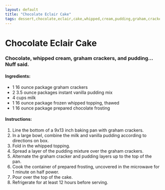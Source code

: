 ```yaml
---
layout: default
title: "Chocolate Eclair Cake"
tags: dessert,chocolate,eclair,cake,whipped,cream,pudding,graham,crackers
---
```

# Chocolate Eclair Cake

### Chocolate, whipped cream, graham crackers, and pudding...  Nuff said.

#### Ingredients:
- 1 16 ounce package graham crackers
- 2 3.5 ounce packages instant vanilla pudding mix
- 4 cups milk
- 1 16 ounce package frozen whipped topping, thawed
- 1 16 ounce package prepared chocolate frosting

#### Instructions:
1. Line the bottom of a 9x13 inch baking pan with graham crackers.
2. In a large bowl, combine the milk and vanilla pudding according to directions on box.
3. Fold in the whipped topping.
4. Spread a layer of the pudding mixture over the graham crackers.
5. Alternate the graham cracker and pudding layers up to the top of the pan.
6. Cook the container of prepared frosting, uncovered in the microwave for 1 minute on half power.
7. Pour over the top of the cake.
8. Refrigerate for at least 12 hours before serving.

